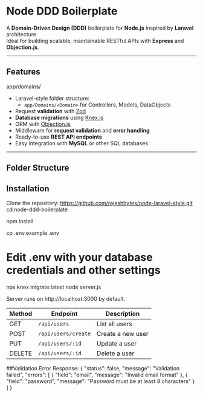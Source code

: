 # Node DDD Boilerplate

A **Domain-Driven Design (DDD)** boilerplate for **Node.js** inspired by **Laravel** architecture.  
Ideal for building scalable, maintainable RESTful APIs with **Express** and **Objection.js**.

---

## Features
app/domains/

- Laravel-style folder structure:
  - `app/Domains/<Domain>` for Controllers, Models, DataObjects
- Request **validation** with [Zod](https://github.com/colinhacks/zod)
- **Database migrations** using [Knex.js](http://knexjs.org/)
- ORM with [Objection.js](https://vincit.github.io/objection.js/)
- Middleware for **request validation** and **error handling**
- Ready-to-use **REST API endpoints**
- Easy integration with **MySQL** or other SQL databases

---

## Folder Structure



## Installation
  Clone the repository:
  https://github.com/rajeshbytes/node-laravel-style.git
  cd node-ddd-boilerplate

npm install

cp .env.example .env
# Edit .env with your database credentials and other settings

npx knex migrate:latest
node server.js

Server runs on http://localhost:3000 by default.

| Method | Endpoint            | Description       |
| ------ | ------------------- | ----------------- |
| GET    | `/api/users`        | List all users    |
| POST   | `/api/users/create` | Create a new user |
| PUT    | `/api/users/:id`    | Update a user     |
| DELETE | `/api/users/:id`    | Delete a user     |

##Validation Error Response:
{
  "status": false,
  "message": "Validation failed",
  "errors": [
    { "field": "email", "message": "Invalid email format" },
    { "field": "password", "message": "Password must be at least 8 characters" }
  ]
}




